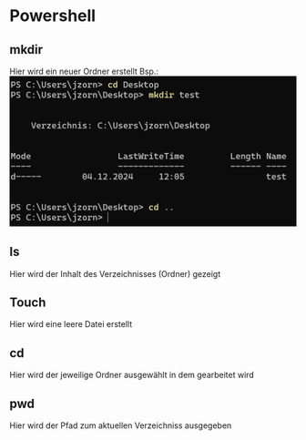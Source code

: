 # Powershell 

## mkdir
Hier wird ein neuer Ordner erstellt
Bsp.: ![Beispiel](/images/powershell.png)

## ls
Hier wird der Inhalt des Verzeichnisses (Ordner) gezeigt

## Touch
Hier wird eine leere Datei erstellt

## cd 
Hier wird der jeweilige Ordner ausgewählt in dem gearbeitet wird

## pwd
Hier wird der Pfad zum aktuellen Verzeichniss ausgegeben
